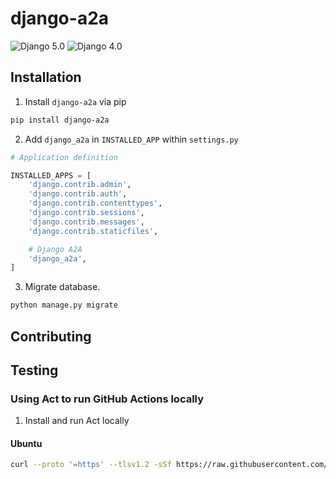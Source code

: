 # django-a2a

![Django 5.0](https://github.com/ppak10/django-a2a/actions/workflows/django_5.yml/badge.svg)
![Django 4.0](https://github.com/ppak10/django-a2a/actions/workflows/django_4.yml/badge.svg)

## Installation
1. Install `django-a2a` via pip
```bash
pip install django-a2a
```
2. Add `django_a2a` in `INSTALLED_APP` within `settings.py`
```python
# Application definition

INSTALLED_APPS = [
    'django.contrib.admin',
    'django.contrib.auth',
    'django.contrib.contenttypes',
    'django.contrib.sessions',
    'django.contrib.messages',
    'django.contrib.staticfiles',

    # Django A2A
    'django_a2a',
]
```

3. Migrate database.
```bash
python manage.py migrate
```

## Contributing

## Testing
### Using Act to run GitHub Actions locally

1. Install and run Act locally
#### Ubuntu
```bash
curl --proto '=https' --tlsv1.2 -sSf https://raw.githubusercontent.com/nektos/act/master/install.sh | sudo bash && ./bin/act
```